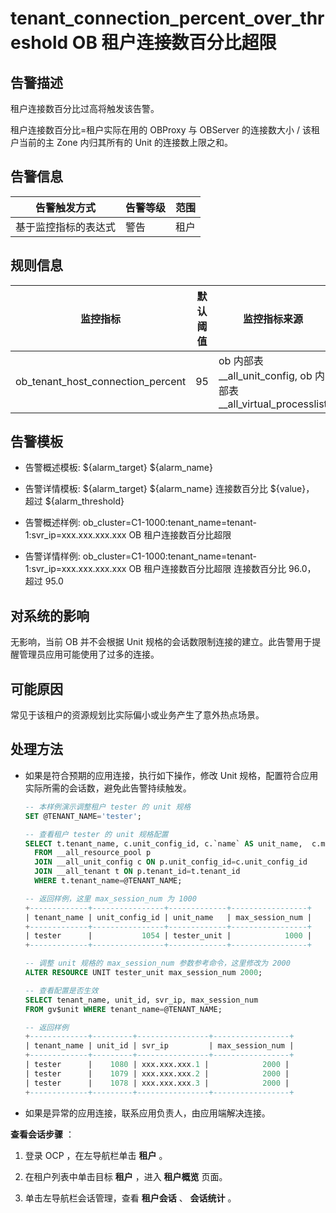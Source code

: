 # tenant_connection_percent_over_threshold OB 租户连接数百分比超限

## 告警描述

租户连接数百分比过高将触发该告警。

租户连接数百分比=租户实际在用的 OBProxy 与 OBServer 的连接数大小 / 该租户当前的主 Zone 内归其所有的 Unit 的连接数上限之和。

## 告警信息

|   告警触发方式   | 告警等级 | 范围 |
|------------|------|----|
| 基于监控指标的表达式 | 警告   | 租户 |

## 规则信息

|               监控指标                | 默认阈值 |                          监控指标来源                           | 持续时间 | 检测周期 | 消除周期 |
|-----------------------------------|------|-----------------------------------------------------------|------|------|------|
| ob_tenant_host_connection_percent | 95   | ob 内部表__all_unit_config, ob 内部表__all_virtual_processlist | 0 秒  | 60 秒 | 5 分钟 |

## 告警模板

* 告警概述模板: \${alarm_target} ${alarm_name}

* 告警详情模板: \${alarm_target} \${alarm_name} 连接数百分比 \${value}， 超过 ${alarm_threshold}

* 告警概述样例: ob_cluster=C1-1000:tenant_name=tenant-1:svr_ip=xxx.xxx.xxx.xxx OB 租户连接数百分比超限

* 告警详情样例: ob_cluster=C1-1000:tenant_name=tenant-1:svr_ip=xxx.xxx.xxx.xxx OB 租户连接数百分比超限 连接数百分比 96.0， 超过 95.0

## 对系统的影响

无影响，当前 OB 并不会根据 Unit 规格的会话数限制连接的建立。此告警用于提醒管理员应用可能使用了过多的连接。

## 可能原因

常见于该租户的资源规划比实际偏小或业务产生了意外热点场景。

## 处理方法

* 如果是符合预期的应用连接，执行如下操作，修改 Unit 规格，配置符合应用实际所需的会话数，避免此告警持续触发。

  ```sql
  -- 本样例演示调整租户 tester 的 unit 规格
  SET @TENANT_NAME='tester';
  
  -- 查看租户 tester 的 unit 规格配置
  SELECT t.tenant_name, c.unit_config_id, c.`name` AS unit_name,  c.max_session_num
    FROM __all_resource_pool p
    JOIN __all_unit_config c ON p.unit_config_id=c.unit_config_id
    JOIN __all_tenant t ON p.tenant_id=t.tenant_id
    WHERE t.tenant_name=@TENANT_NAME;
  
  -- 返回样例，这里 max_session_num 为 1000
  +-------------+----------------+-------------+-----------------+
  | tenant_name | unit_config_id | unit_name   | max_session_num |
  +-------------+----------------+-------------+-----------------+
  | tester      |           1054 | tester_unit |            1000 |
  +-------------+----------------+-------------+-----------------+
  
  -- 调整 unit 规格的 max_session_num 参数参考命令，这里修改为 2000
  ALTER RESOURCE UNIT tester_unit max_session_num 2000;
  
  -- 查看配置是否生效
  SELECT tenant_name, unit_id, svr_ip, max_session_num
  FROM gv$unit WHERE tenant_name=@TENANT_NAME;
  
  -- 返回样例
  +-------------+---------+----------------+-----------------+
  | tenant_name | unit_id | svr_ip         | max_session_num |
  +-------------+---------+----------------+-----------------+
  | tester      |    1080 | xxx.xxx.xxx.1 |            2000 |
  | tester      |    1079 | xxx.xxx.xxx.2 |            2000 |
  | tester      |    1078 | xxx.xxx.xxx.3 |            2000 |
  +-------------+---------+----------------+-----------------+
  ```

* 如果是异常的应用连接，联系应用负责人，由应用端解决连接。

**查看会话步骤** ：

1. 登录 OCP ，在左导航栏单击 **租户** 。

2. 在租户列表中单击目标 **租户** ，进入 **租户概览** 页面。

3. 单击左导航栏会话管理，查看 **租户会话** 、 **会话统计** 。

